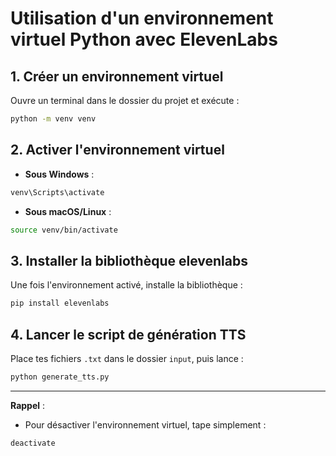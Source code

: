 # Utilisation d'un environnement virtuel Python avec ElevenLabs

## 1. Créer un environnement virtuel

Ouvre un terminal dans le dossier du projet et exécute :

```bash
python -m venv venv
```

## 2. Activer l'environnement virtuel

- **Sous Windows** :
  
```bash
venv\Scripts\activate
```

- **Sous macOS/Linux** :
  
```bash
source venv/bin/activate
```

## 3. Installer la bibliothèque elevenlabs

Une fois l'environnement activé, installe la bibliothèque :

```bash
pip install elevenlabs
```

## 4. Lancer le script de génération TTS

Place tes fichiers `.txt` dans le dossier `input`, puis lance :

```bash
python generate_tts.py
```

---

**Rappel** :

- Pour désactiver l'environnement virtuel, tape simplement :
  
```bash
deactivate
```

